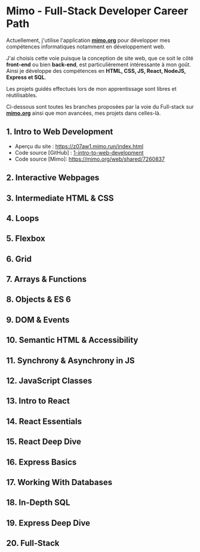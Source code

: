 # Mimo - Full-Stack Developer Career Path

Actuellement, j'utilise l'application **[mimo.org](https://mimo.org/)** pour développer mes compétences informatiques notamment en développement web.

J'ai choisis cette voie puisque la conception de site web, que ce soit le côté **front-end** ou bien **back-end**, est particulièrement intéressante à mon goût. Ainsi je développe des compétences en **HTML, CSS, JS, React, NodeJS, Express et SQL**.

Les projets guidés effectués lors de mon apprentissage sont libres et réutilisables.

Ci-dessous sont toutes les branches proposées par la voie du Full-stack sur **[mimo.org](https://mimo.org/)** ainsi que mon avancées, mes projets dans celles-là.

## 1. Intro to Web Development

- Aperçu du site : https://z07aw1.mimo.run/index.html
- Code source [GitHub] : [1-intro-to-web-development](https://github.com/Alexandre-JAMROZ/mimo-full-stack-developer/tree/main/1-intro-to-web-development)
- Code source [Mimo]: https://mimo.org/web/shared/7260837

## 2. Interactive Webpages

## 3. Intermediate HTML & CSS

## 4. Loops

## 5. Flexbox

## 6. Grid

## 7. Arrays & Functions

## 8. Objects & ES 6

## 9. DOM & Events

## 10. Semantic HTML & Accessibility

## 11. Synchrony & Asynchrony in JS

## 12. JavaScript Classes

## 13. Intro to React

## 14. React Essentials

## 15. React Deep Dive

## 16. Express Basics

## 17. Working With Databases

## 18. In-Depth SQL

## 19. Express Deep Dive

## 20. Full-Stack
